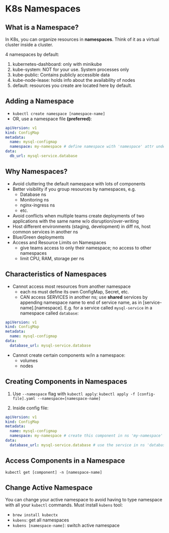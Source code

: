 # K8s Namespaces

## What is a Namespace?

In K8s, you can organize resources in **namespaces**. Think of it as a virtual
cluster inside a cluster.

4 namespaces by default:

1. kubernetes-dashboard: only with minikube
2. kube-system: NOT for your use. System processes only
3. kube-public: Contains publicly accessible data
4. kube-node-lease: holds info about the availability of nodes
5. default: resources you create are located here by default.

## Adding a Namespace

- `kubectl create namespace [namespace-name]`
- OR, use a namespace file **(preferred)**:

```yaml
apiVersion: v1
kind: ConfigMap
metadata:
  name: mysql-configmap
  namespace: my-namespace # define namespace with 'namespace' attr under metadata
data:
  db_url: mysql-service.database
```

## Why Namespaces?

- Avoid cluttering the default namespace with lots of components
- Better visibility if you group resources by namespaces, e.g.
  - Database ns
  - Monitoring ns
  - nginx-ingress ns
  - etc.
- Avoid conflicts when multiple teams create deployments of two applications
  with the same name w/o disruption/over-writing
- Host different environments (staging, development) in diff ns, host common
  services in another ns
- Blue/Green deployments
- Access and Resource Limits on Namespaces
  - give teams access to only their namespace; no access to other namespaces
  - limit CPU, RAM, storage per ns

## Characteristics of Namespaces

- Cannot access most resources from another namespace
  - each ns must define its own ConfigMap, Secret, etc.
  - CAN access SERVICES in another ns; use **shared** services by appending
    namespace name to end of service name, as in [service-name].[namespace].
    E.g. for a service called `mysql-service` in a namespace called `database`:

```yaml
apiVersion: v1
kind: ConfigMap
metadata:
  name: mysql-configmap
data:
  database_url: mysql-service.database
```

- Cannot create certain components w/in a namespace:
  - volumes
  - nodes

## Creating Components in Namespaces

1. Use `--namespace` flag with `kubectl apply`:
   `kubectl apply -f [config-file].yaml --namespace=[namespace-name]`

2. Inside config file:

```yaml
apiVersion: v1
kind: ConfigMap
metadata:
  name: mysql-configmap
  namespace: my-namespace # create this component in ns 'my-namespace'
data:
  database_url: mysql-service.database # use the service in ns 'database'
```

## Access Components in a Namespace

`kubectl get [component] -n [namespace-name]`

## Change Active Namespace

You can change your active namespace to avoid having to type namespace with all
your `kubectl` commands. Must install `kubens` tool:

- `brew install kubectx`
- `kubens`: get all namespaces
- `kubens [namespace-name]`: switch active namespace
